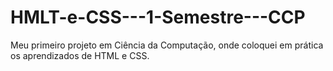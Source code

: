 # HMLT-e-CSS---1-Semestre---CCP
Meu primeiro projeto em Ciência da Computação, onde coloquei em prática os aprendizados de HTML e CSS.
